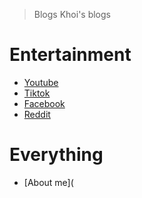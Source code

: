 
> Blogs
Khoi's blogs
# Entertainment 
- [Youtube](https://www.youtube.com/@zxckbruh)
- [Tiktok](https://www.tiktok.com/@notmzik_?lang=en)
- [Facebook](https://www.facebook.com/profile.php?id=100092310412433)
- [Reddit](https://www.reddit.com/user/Ok_Lengthiness_9580/)

# Everything 
- [About me](




